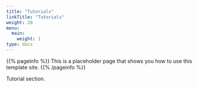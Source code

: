 ```yaml
---
title: "Tutorials"
linkTitle: "Tutorials"
weight: 20
menu:
  main:
    weight: 1
type: docs
---
```


{{% pageinfo %}}
This is a placeholder page that shows you how to use this template site.
{{% /pageinfo %}}


Tutorial section.
